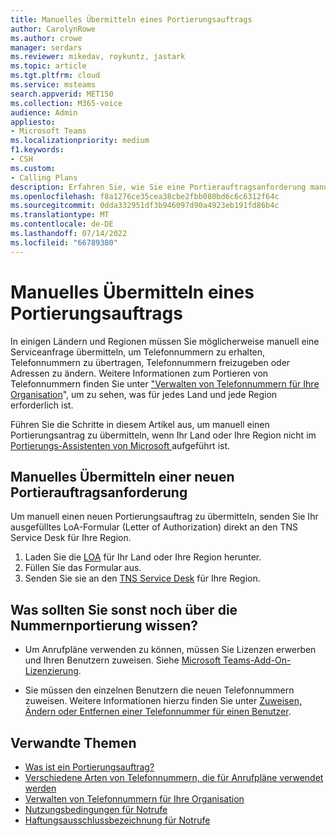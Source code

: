 ```yaml
---
title: Manuelles Übermitteln eines Portierungsauftrags
author: CarolynRowe
ms.author: crowe
manager: serdars
ms.reviewer: mikedav, roykuntz, jastark
ms.topic: article
ms.tgt.pltfrm: cloud
ms.service: msteams
search.appverid: MET150
ms.collection: M365-voice
audience: Admin
appliesto:
- Microsoft Teams
ms.localizationpriority: medium
f1.keywords:
- CSH
ms.custom:
- Calling Plans
description: Erfahren Sie, wie Sie eine Portierauftragsanforderung manuell übermitteln.
ms.openlocfilehash: f8a1276ce35cea38cbe2fbb080bd6c6c6312f64c
ms.sourcegitcommit: 0dda332951df3b946097d90a4923eb191fd86b4c
ms.translationtype: MT
ms.contentlocale: de-DE
ms.lasthandoff: 07/14/2022
ms.locfileid: "66789380"
---
```

# <a name="manually-submit-a-port-order"></a>Manuelles Übermitteln eines Portierungsauftrags

In einigen Ländern und Regionen müssen Sie möglicherweise manuell eine Serviceanfrage übermitteln, um Telefonnummern zu erhalten, Telefonnummern zu übertragen, Telefonnummern freizugeben oder Adressen zu ändern. Weitere Informationen zum Portieren von Telefonnummern finden Sie unter ["Verwalten von Telefonnummern für Ihre Organisation](../manage-phone-numbers-for-your-organization/manage-phone-numbers-for-your-organization.md)", um zu sehen, was für jedes Land und jede Region erforderlich ist.

Führen Sie die Schritte in diesem Artikel aus, um manuell einen Portierungsantrag zu übermitteln, wenn Ihr Land oder Ihre Region nicht im [Portierungs-Assistenten von Microsoft ](transfer-phone-numbers-to-teams.md)aufgeführt ist.

## <a name="manually-submit-a-new-port-order-request"></a>Manuelles Übermitteln einer neuen Portierauftragsanforderung

Um manuell einen neuen Portierungsauftrag zu übermitteln, senden Sie Ihr ausgefülltes LoA-Formular (Letter of Authorization) direkt an den TNS Service Desk für Ihre Region.

1. Laden Sie die [LOA](../manage-phone-numbers-for-your-organization/manage-phone-numbers-for-your-organization.md) für Ihr Land oder Ihre Region herunter.
2. Füllen Sie das Formular aus.
3. Senden Sie sie an den [TNS Service Desk](../manage-phone-numbers-for-your-organization/contact-tns-service-desk.md) für Ihre Region.

## <a name="what-else-should-you-know-about-number-porting"></a>Was sollten Sie sonst noch über die Nummernportierung wissen?

- Um Anrufpläne verwenden zu können, müssen Sie Lizenzen erwerben und Ihren Benutzern zuweisen. Siehe [Microsoft Teams-Add-On-Lizenzierung](../teams-add-on-licensing/microsoft-teams-add-on-licensing.md).

- Sie müssen den einzelnen Benutzern die neuen Telefonnummern zuweisen. Weitere Informationen hierzu finden Sie unter [Zuweisen, Ändern oder Entfernen einer Telefonnummer für einen Benutzer](../assign-change-or-remove-a-phone-number-for-a-user.md).

## <a name="related-topics"></a>Verwandte Themen

- [Was ist ein Portierungsauftrag?](port-order-overview.md)
- [Verschiedene Arten von Telefonnummern, die für Anrufpläne verwendet werden](../different-kinds-of-phone-numbers-used-for-calling-plans.md)
- [Verwalten von Telefonnummern für Ihre Organisation](../manage-phone-numbers-for-your-organization/manage-phone-numbers-for-your-organization.md)
- [Nutzungsbedingungen für Notrufe](../emergency-calling-terms-and-conditions.md)
- [Haftungsausschlussbezeichnung für Notrufe](https://github.com/MicrosoftDocs/OfficeDocs-SkypeForBusiness/blob/live/Teams/downloads/emergency-calling/emergency-calling-label-(en-us)-(v.1.0).zip?raw=true)
